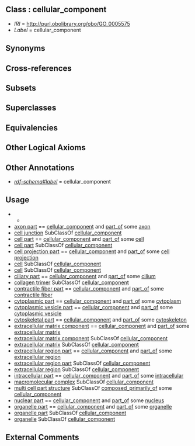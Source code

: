 
## Class : cellular_component

 * *IRI* = http://purl.obolibrary.org/obo/GO_0005575
 * *Label* = cellular_component

## Synonyms


## Cross-references


## Subsets


## Superclasses


## Equivalencies


## Other Logical Axioms


## Other Annotations

 * *[rdf-schema#label](../../el/rdf-schema#label.md)* = cellular_component

## Usage

 * -
 * [axon part](../../GO/67/GO_0033267.md) == [cellular_component](../../GO/75/GO_0005575.md) and [part_of](../../BFO/50/BFO_0000050.md) some [axon](../../GO/24/GO_0030424.md)
 * [cell junction](../../GO/54/GO_0030054.md) SubClassOf [cellular_component](../../GO/75/GO_0005575.md)
 * [cell part](../../GO/64/GO_0044464.md) == [cellular_component](../../GO/75/GO_0005575.md) and [part_of](../../BFO/50/BFO_0000050.md) some [cell](../../GO/23/GO_0005623.md)
 * [cell part](../../GO/64/GO_0044464.md) SubClassOf [cellular_component](../../GO/75/GO_0005575.md)
 * [cell projection part](../../GO/63/GO_0044463.md) == [cellular_component](../../GO/75/GO_0005575.md) and [part_of](../../BFO/50/BFO_0000050.md) some [cell projection](../../GO/95/GO_0042995.md)
 * [cell](../../CL/00/CL_0000000.md) SubClassOf [cellular_component](../../GO/75/GO_0005575.md)
 * [cell](../../GO/23/GO_0005623.md) SubClassOf [cellular_component](../../GO/75/GO_0005575.md)
 * [ciliary part](../../GO/41/GO_0044441.md) == [cellular_component](../../GO/75/GO_0005575.md) and [part_of](../../BFO/50/BFO_0000050.md) some [cilium](../../GO/29/GO_0005929.md)
 * [collagen trimer](../../GO/81/GO_0005581.md) SubClassOf [cellular_component](../../GO/75/GO_0005575.md)
 * [contractile fiber part](../../GO/49/GO_0044449.md) == [cellular_component](../../GO/75/GO_0005575.md) and [part_of](../../BFO/50/BFO_0000050.md) some [contractile fiber](../../GO/92/GO_0043292.md)
 * [cytoplasmic part](../../GO/44/GO_0044444.md) == [cellular_component](../../GO/75/GO_0005575.md) and [part_of](../../BFO/50/BFO_0000050.md) some [cytoplasm](../../GO/37/GO_0005737.md)
 * [cytoplasmic vesicle part](../../GO/33/GO_0044433.md) == [cellular_component](../../GO/75/GO_0005575.md) and [part_of](../../BFO/50/BFO_0000050.md) some [cytoplasmic vesicle](../../GO/10/GO_0031410.md)
 * [cytoskeletal part](../../GO/30/GO_0044430.md) == [cellular_component](../../GO/75/GO_0005575.md) and [part_of](../../BFO/50/BFO_0000050.md) some [cytoskeleton](../../GO/56/GO_0005856.md)
 * [extracellular matrix component](../../GO/20/GO_0044420.md) == [cellular_component](../../GO/75/GO_0005575.md) and [part_of](../../BFO/50/BFO_0000050.md) some [extracellular matrix](../../GO/12/GO_0031012.md)
 * [extracellular matrix component](../../GO/20/GO_0044420.md) SubClassOf [cellular_component](../../GO/75/GO_0005575.md)
 * [extracellular matrix](../../GO/12/GO_0031012.md) SubClassOf [cellular_component](../../GO/75/GO_0005575.md)
 * [extracellular region part](../../GO/21/GO_0044421.md) == [cellular_component](../../GO/75/GO_0005575.md) and [part_of](../../BFO/50/BFO_0000050.md) some [extracellular region](../../GO/76/GO_0005576.md)
 * [extracellular region part](../../GO/21/GO_0044421.md) SubClassOf [cellular_component](../../GO/75/GO_0005575.md)
 * [extracellular region](../../GO/76/GO_0005576.md) SubClassOf [cellular_component](../../GO/75/GO_0005575.md)
 * [intracellular part](../../GO/24/GO_0044424.md) == [cellular_component](../../GO/75/GO_0005575.md) and [part_of](../../BFO/50/BFO_0000050.md) some [intracellular](../../GO/22/GO_0005622.md)
 * [macromolecular complex](../../GO/91/GO_0032991.md) SubClassOf [cellular_component](../../GO/75/GO_0005575.md)
 * [multi cell part structure](../../UBERON/62/UBERON_0005162.md) SubClassOf [composed_primarily_of](../../RO/73/RO_0002473.md) some [cellular_component](../../GO/75/GO_0005575.md)
 * [nuclear part](../../GO/28/GO_0044428.md) == [cellular_component](../../GO/75/GO_0005575.md) and [part_of](../../BFO/50/BFO_0000050.md) some [nucleus](../../GO/34/GO_0005634.md)
 * [organelle part](../../GO/22/GO_0044422.md) == [cellular_component](../../GO/75/GO_0005575.md) and [part_of](../../BFO/50/BFO_0000050.md) some [organelle](../../GO/26/GO_0043226.md)
 * [organelle part](../../GO/22/GO_0044422.md) SubClassOf [cellular_component](../../GO/75/GO_0005575.md)
 * [organelle](../../GO/26/GO_0043226.md) SubClassOf [cellular_component](../../GO/75/GO_0005575.md)

## External Comments

